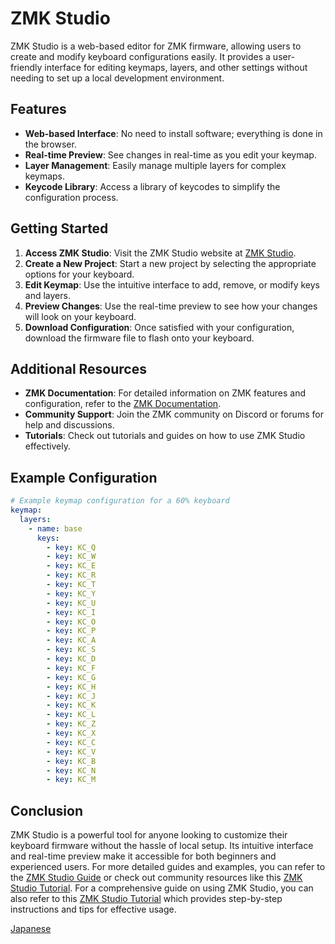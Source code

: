# ZMK Studio

ZMK Studio is a web-based editor for ZMK firmware, allowing users to create and modify keyboard configurations easily. It provides a user-friendly interface for
editing keymaps, layers, and other settings without needing to set up a local development environment.

## Features

- **Web-based Interface**: No need to install software; everything is done in the browser.
- **Real-time Preview**: See changes in real-time as you edit your keymap.
- **Layer Management**: Easily manage multiple layers for complex keymaps.
- **Keycode Library**: Access a library of keycodes to simplify the configuration process.

## Getting Started

1. **Access ZMK Studio**: Visit the ZMK Studio website at [ZMK Studio](https://zmk.dev/studio).
2. **Create a New Project**: Start a new project by selecting the appropriate options for your keyboard.
3. **Edit Keymap**: Use the intuitive interface to add, remove, or modify keys and layers.
4. **Preview Changes**: Use the real-time preview to see how your changes will look on your keyboard.
5. **Download Configuration**: Once satisfied with your configuration, download the firmware file to flash onto your keyboard.

## Additional Resources

- **ZMK Documentation**: For detailed information on ZMK features and configuration, refer to the [ZMK Documentation](https://zmk.dev/docs).
- **Community Support**: Join the ZMK community on Discord or forums for help and discussions.
- **Tutorials**: Check out tutorials and guides on how to use ZMK Studio effectively.

## Example Configuration

```yaml
# Example keymap configuration for a 60% keyboard
keymap:
  layers:
    - name: base
      keys:
        - key: KC_Q
        - key: KC_W
        - key: KC_E
        - key: KC_R
        - key: KC_T
        - key: KC_Y
        - key: KC_U
        - key: KC_I
        - key: KC_O
        - key: KC_P
        - key: KC_A
        - key: KC_S
        - key: KC_D
        - key: KC_F
        - key: KC_G
        - key: KC_H
        - key: KC_J
        - key: KC_K
        - key: KC_L
        - key: KC_Z
        - key: KC_X
        - key: KC_C
        - key: KC_V
        - key: KC_B
        - key: KC_N
        - key: KC_M
```

## Conclusion

ZMK Studio is a powerful tool for anyone looking to customize their keyboard firmware without the hassle of local setup. Its intuitive interface and real-time
preview make it accessible for both beginners and experienced users. For more detailed guides and examples, you can refer to the
[ZMK Studio Guide](https://zmk.dev/docs/studio) or check out community resources like this [ZMK Studio Tutorial](https://note.com/mamelog0103/n/ne6eecbb9df80).
For a comprehensive guide on using ZMK Studio, you can also refer to this [ZMK Studio Tutorial](https://note.com/mamelog0103/n/ne6eecbb9df80) which provides
step-by-step instructions and tips for effective usage.

[Japanese](https://note.com/mamelog0103/n/ne6eecbb9df80)
